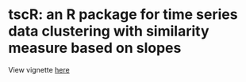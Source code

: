 # tscR: an R package for time series data clustering with similarity measure based on slopes

View vignette [here](./doc/tscR.html)
